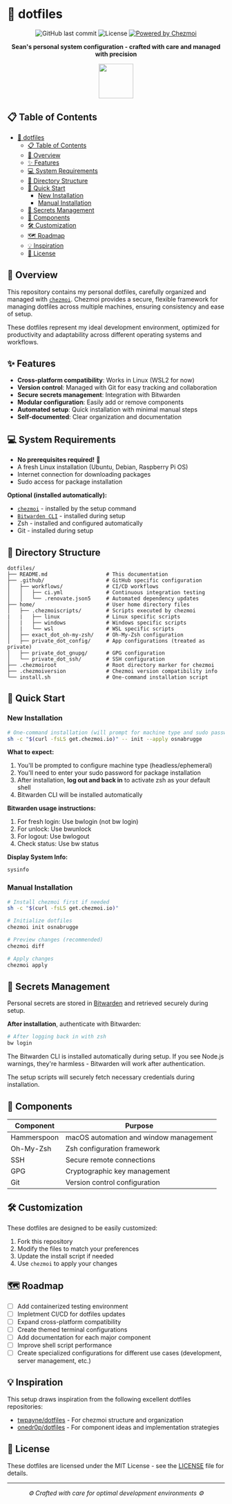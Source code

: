 # 🚀 dotfiles

<div align="center">

![GitHub last commit](https://img.shields.io/github/last-commit/osnabrugge/dotfiles)
![License](https://img.shields.io/github/license/osnabrugge/dotfiles)
[![Powered by Chezmoi](https://img.shields.io/badge/powered%20by-chezmoi-blue)](https://github.com/twpayne/chezmoi)

**Sean's personal system configuration - crafted with care and managed with precision**

<img src="https://raw.githubusercontent.com/twpayne/chezmoi/master/assets/logo-144px.png" width="80" />
</div>

## 📋 Table of Contents

- [🚀 dotfiles](#-dotfiles)
  - [📋 Table of Contents](#-table-of-contents)
  - [🌟 Overview](#-overview)
  - [✨ Features](#-features)
  - [💻 System Requirements](#-system-requirements)
  - [📁 Directory Structure](#-directory-structure)
  - [🚀 Quick Start](#-quick-start)
    - [New Installation](#new-installation)
    - [Manual Installation](#manual-installation)
  - [🔐 Secrets Management](#-secrets-management)
  - [🧩 Components](#-components)
  - [🛠️ Customization](#️-customization)
  - [🗺️ Roadmap](#️-roadmap)
  - [💡 Inspiration](#-inspiration)
  - [📄 License](#-license)

## 🌟 Overview

This repository contains my personal dotfiles, carefully organized and managed with [`chezmoi`](https://github.com/twpayne/chezmoi). Chezmoi provides a secure, flexible framework for managing dotfiles across multiple machines, ensuring consistency and ease of setup.

These dotfiles represent my ideal development environment, optimized for productivity and adaptability across different operating systems and workflows.

## ✨ Features

- **Cross-platform compatibility**: Works in Linux (WSL2 for now)
- **Version control**: Managed with Git for easy tracking and collaboration
- **Secure secrets management**: Integration with Bitwarden
- **Modular configuration**: Easily add or remove components
- **Automated setup**: Quick installation with minimal manual steps
- **Self-documented**: Clear organization and documentation

## 💻 System Requirements

- **No prerequisites required!** 🎉
- A fresh Linux installation (Ubuntu, Debian, Raspberry Pi OS)
- Internet connection for downloading packages
- Sudo access for package installation

**Optional (installed automatically):**
- [`chezmoi`](https://github.com/twpayne/chezmoi) - installed by the setup command
- [`Bitwarden CLI`](https://bitwarden.com/help/cli/) - installed during setup
- Zsh - installed and configured automatically
- Git - installed during setup

## 📁 Directory Structure

```
dotfiles/
├── README.md                   # This documentation
├── .github/                    # GitHub specific configuration
│   ├── workflows/              # CI/CD workflows
│   │   ├── ci.yml              # Continuous integration testing
│   │   └── .renovate.json5     # Automated dependency updates
├── home/                       # User home directory files
│   ├── .chezmoiscripts/        # Scripts executed by chezmoi
|   |   ├── linux               # Linux specific scripts
│   |   ├── windows             # Windows specific scripts
│   |   └── wsl                 # WSL specific scripts
│   ├── exact_dot_oh-my-zsh/    # Oh-My-Zsh configuration
│   ├── private_dot_config/     # App configurations (treated as private)
│   ├── private_dot_gnupg/      # GPG configuration
│   └── private_dot_ssh/        # SSH configuration
├── .chezmoiroot                # Root directory marker for chezmoi
├── .chezmoiversion             # Chezmoi version compatibility info
└── install.sh                  # One-command installation script
```

## 🚀 Quick Start

### New Installation

```bash
# One-command installation (will prompt for machine type and sudo password)
sh -c "$(curl -fsLS get.chezmoi.io)" -- init --apply osnabrugge
```

**What to expect:**

1. You'll be prompted to configure machine type (headless/ephemeral)
2. You'll need to enter your sudo password for package installation
3. After installation, **log out and back in** to activate zsh as your default shell
4. Bitwarden CLI will be installed automatically

**Bitwarden usage instructions:**

1. For fresh login: Use bwlogin (not bw login)
2. For unlock: Use bwunlock
3. For logout: Use bwlogout
4. Check status: Use bw status

**Display System Info:**

```bash
sysinfo
```

### Manual Installation

```bash
# Install chezmoi first if needed
sh -c "$(curl -fsLS get.chezmoi.io)"

# Initialize dotfiles
chezmoi init osnabrugge

# Preview changes (recommended)
chezmoi diff

# Apply changes
chezmoi apply
```

## 🔐 Secrets Management

Personal secrets are stored in [Bitwarden](https://bitwarden.com) and retrieved securely during setup.

**After installation**, authenticate with Bitwarden:

```bash
# After logging back in with zsh
bw login
```

The Bitwarden CLI is installed automatically during setup. If you see Node.js warnings, they're harmless - Bitwarden will work after authentication.

The setup scripts will securely fetch necessary credentials during installation.

## 🧩 Components

| Component | Purpose |
|-----------|---------|
| Hammerspoon | macOS automation and window management |
| Oh-My-Zsh | Zsh configuration framework |
| SSH | Secure remote connections |
| GPG | Cryptographic key management |
| Git | Version control configuration |

## 🛠️ Customization

These dotfiles are designed to be easily customized:

1. Fork this repository
2. Modify the files to match your preferences
3. Update the install script if needed
4. Use `chezmoi` to apply your changes

## 🗺️ Roadmap

- [ ] Add containerized testing environment
- [ ] Impletment CI/CD for dotfiles updates
- [ ] Expand cross-platform compatibility
- [ ] Create themed terminal configurations
- [ ] Add documentation for each major component
- [ ] Improve shell script performance
- [ ] Create specialized configurations for different use cases (development, server management, etc.)

## 💡 Inspiration

This setup draws inspiration from the following excellent dotfiles repositories:

- [twpayne/dotfiles](https://github.com/twpayne/dotfiles) - For chezmoi structure and organization
- [onedr0p/dotfiles](https://github.com/onedr0p/dotfiles) - For component ideas and implementation strategies

## 📄 License

These dotfiles are licensed under the MIT License - see the [LICENSE](LICENSE) file for details.

---

<div align="center">
  <i>⚙️ Crafted with care for optimal development environments ⚙️</i>
</div>
